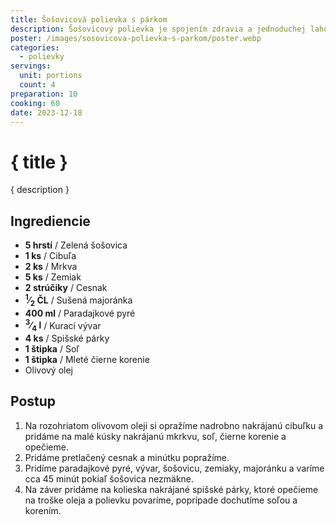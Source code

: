 ```yaml
---
title: Šošovicová polievka s párkom
description: Šošovicový polievka je spojením zdravia a jednoduchej lahôdky.
poster: /images/sosovicova-polievka-s-parkom/poster.webp
categories:
  - polievky
servings:
  unit: portions
  count: 4
preparation: 10
cooking: 60
date: 2023-12-18
---
```


# { title }

{ description }

## Ingrediencie

- **5 hrstí** / Zelená šošovica
- **1 ks** / Cibuľa
- **2 ks** / Mrkva
- **5 ks** / Zemiak
- **2 strúčiky** / Cesnak
- **<sup>1</sup>&frasl;<sub>2</sub> ČL** / Sušená majoránka
- **400 ml** / Paradajkové pyré
- **<sup>3</sup>&frasl;<sub>4</sub> l** / Kurací vývar
- **4 ks** / Spišské párky
- **1 štipka** / Soľ
- **1 štipka** / Mleté čierne korenie
- Olivový olej

## Postup

1. Na rozohriatom olivovom oleji si opražíme nadrobno nakrájanú cibuľku a pridáme na malé kúsky nakrájanú mkrkvu, soľ, čierne korenie a opečieme.
2. Pridáme pretlačený cesnak a minútku popražíme.
3. Pridíme paradajkové pyré, vývar, šošovicu, zemiaky, majoránku a varíme cca 45 minút pokiaľ šošovica nezmäkne.
4. Na záver pridáme na kolieska nakrájané spišské párky, ktoré opečieme na troške oleja a polievku povaríme, poprípade dochutíme soľou a korením.
